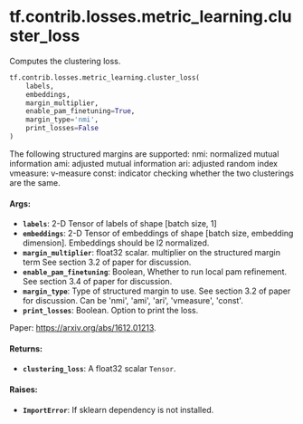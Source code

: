 <div itemscope itemtype="http://developers.google.com/ReferenceObject">
<meta itemprop="name" content="tf.contrib.losses.metric_learning.cluster_loss" />
<meta itemprop="path" content="Stable" />
</div>

# tf.contrib.losses.metric_learning.cluster_loss

Computes the clustering loss.

``` python
tf.contrib.losses.metric_learning.cluster_loss(
    labels,
    embeddings,
    margin_multiplier,
    enable_pam_finetuning=True,
    margin_type='nmi',
    print_losses=False
)
```

<!-- Placeholder for "Used in" -->

The following structured margins are supported:
  nmi: normalized mutual information
  ami: adjusted mutual information
  ari: adjusted random index
  vmeasure: v-measure
  const: indicator checking whether the two clusterings are the same.

#### Args:


* <b>`labels`</b>: 2-D Tensor of labels of shape [batch size, 1]
* <b>`embeddings`</b>: 2-D Tensor of embeddings of shape
  [batch size, embedding dimension]. Embeddings should be l2 normalized.
* <b>`margin_multiplier`</b>: float32 scalar. multiplier on the structured margin term
  See section 3.2 of paper for discussion.
* <b>`enable_pam_finetuning`</b>: Boolean, Whether to run local pam refinement.
  See section 3.4 of paper for discussion.
* <b>`margin_type`</b>: Type of structured margin to use. See section 3.2 of
  paper for discussion. Can be 'nmi', 'ami', 'ari', 'vmeasure', 'const'.
* <b>`print_losses`</b>: Boolean. Option to print the loss.

Paper: https://arxiv.org/abs/1612.01213.

#### Returns:


* <b>`clustering_loss`</b>: A float32 scalar `Tensor`.

#### Raises:


* <b>`ImportError`</b>: If sklearn dependency is not installed.